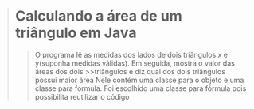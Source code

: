 ># Calculando a área de um triângulo em Java
>
>>O programa lê as medidas dos lados de dois triângulos x e y(suponha medidas válidas). Em seguida, mostra  o valor das áreas dos dois >>triângulos e diz qual dos dois triângulos possui maior área 
> Nele contém uma classe para o objeto e uma classe para formula.
> Foi escolhido uma classe para fórmula pois possibilita reutilizar o código 
